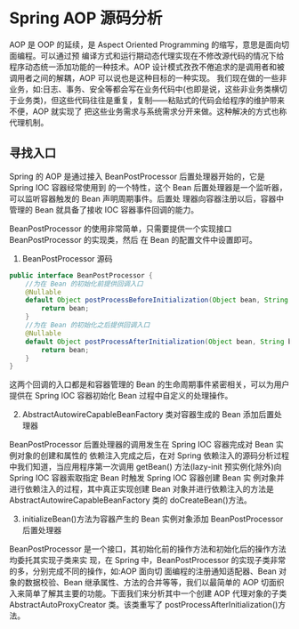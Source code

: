 # Spring AOP 源码分析

AOP 是 OOP 的延续，是 Aspect Oriented Programming 的缩写，意思是面向切面编程。可以通过预 编译方式和运行期动态代理实现在不修改源代码的情况下给程序动态统一添加功能的一种技术。AOP 设计模式孜孜不倦追求的是调用者和被调用者之间的解耦，AOP 可以说也是这种目标的一种实现。 我们现在做的一些非业务，如:日志、事务、安全等都会写在业务代码中(也即是说，这些非业务类横切 于业务类)，但这些代码往往是重复，复制——粘贴式的代码会给程序的维护带来不便，AOP 就实现了 把这些业务需求与系统需求分开来做。这种解决的方式也称代理机制。


## 寻找入口

Spring 的 AOP 是通过接入 BeanPostProcessor 后置处理器开始的，它是 Spring IOC 容器经常使用到 的一个特性，这个 Bean 后置处理器是一个监听器，可以监听容器触发的 Bean 声明周期事件。后置处 理器向容器注册以后，容器中管理的 Bean 就具备了接收 IOC 容器事件回调的能力。

BeanPostProcessor 的使用非常简单，只需要提供一个实现接口 BeanPostProcessor 的实现类，然后 在 Bean 的配置文件中设置即可。

1. BeanPostProcessor 源码
```java
public interface BeanPostProcessor {
    //为在 Bean 的初始化前提供回调入口
	@Nullable
	default Object postProcessBeforeInitialization(Object bean, String beanName) throws BeansException {
		return bean;
	}
    //为在 Bean 的初始化之后提供回调入口
	@Nullable
	default Object postProcessAfterInitialization(Object bean, String beanName) throws BeansException {
		return bean;
	}
}
```

这两个回调的入口都是和容器管理的 Bean 的生命周期事件紧密相关，可以为用户提供在 Spring IOC 容器初始化 Bean 过程中自定义的处理操作。




2. AbstractAutowireCapableBeanFactory 类对容器生成的 Bean 添加后置处理器

BeanPostProcessor 后置处理器的调用发生在 Spring IOC 容器完成对 Bean 实例对象的创建和属性的 依赖注入完成之后，在对 Spring 依赖注入的源码分析过程中我们知道，当应用程序第一次调用 getBean() 方法(lazy-init 预实例化除外)向 Spring IOC 容器索取指定 Bean 时触发 Spring IOC 容器创建 Bean 实 例对象并进行依赖注入的过程，其中真正实现创建 Bean 对象并进行依赖注入的方法是 AbstractAutowireCapableBeanFactory 类的 doCreateBean()方法。


3. initializeBean()方法为容器产生的 Bean 实例对象添加 BeanPostProcessor 后置处理器

BeanPostProcessor 是一个接口，其初始化前的操作方法和初始化后的操作方法均委托其实现子类来实 现，在 Spring 中，BeanPostProcessor 的实现子类非常的多，分别完成不同的操作，如:AOP 面向切 面编程的注册通知适配器、Bean 对象的数据校验、Bean 继承属性、方法的合并等等，我们以最简单的 AOP 切面织入来简单了解其主要的功能。下面我们来分析其中一个创建 AOP 代理对象的子类 AbstractAutoProxyCreator 类。该类重写了 postProcessAfterInitialization()方法。








